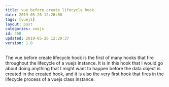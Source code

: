 ```yaml
---
title: vue before create lifecycle hook
date: 2019-05-26 12:26:00
tags: [vuejs]
layout: post
categories: vuejs
id: 460
updated: 2019-05-26 12:29:37
version: 1.0
---
```


The vue before create lifecycle hook is the first of many hooks that fire throughout the lifecycle of a vuejs instance. It is in this hook that I would go about doing anything that I might want to happen before the data object is created in the created hook, and it is also the very first hook that fires in the lifecycle process of a vuejs class instance.

<!-- more -->
